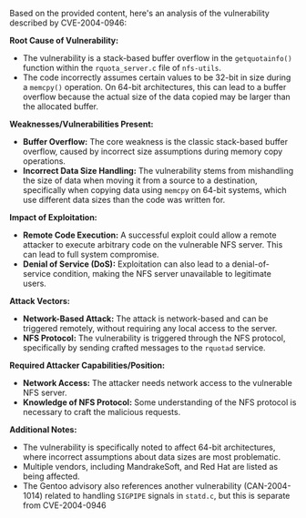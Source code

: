 Based on the provided content, here's an analysis of the vulnerability described by CVE-2004-0946:

**Root Cause of Vulnerability:**
*   The vulnerability is a stack-based buffer overflow in the `getquotainfo()` function within the `rquota_server.c` file of `nfs-utils`.
*   The code incorrectly assumes certain values to be 32-bit in size during a `memcpy()` operation. On 64-bit architectures, this can lead to a buffer overflow because the actual size of the data copied may be larger than the allocated buffer.

**Weaknesses/Vulnerabilities Present:**
*   **Buffer Overflow:** The core weakness is the classic stack-based buffer overflow, caused by incorrect size assumptions during memory copy operations.
*   **Incorrect Data Size Handling:**  The vulnerability stems from mishandling the size of data when moving it from a source to a destination, specifically when copying data using `memcpy` on 64-bit systems, which use different data sizes than the code was written for.

**Impact of Exploitation:**
*   **Remote Code Execution:** A successful exploit could allow a remote attacker to execute arbitrary code on the vulnerable NFS server. This can lead to full system compromise.
*   **Denial of Service (DoS):** Exploitation can also lead to a denial-of-service condition, making the NFS server unavailable to legitimate users.

**Attack Vectors:**
*   **Network-Based Attack:** The attack is network-based and can be triggered remotely, without requiring any local access to the server.
*   **NFS Protocol:** The vulnerability is triggered through the NFS protocol, specifically by sending crafted messages to the `rquotad` service.

**Required Attacker Capabilities/Position:**
*   **Network Access:** The attacker needs network access to the vulnerable NFS server.
*   **Knowledge of NFS Protocol:** Some understanding of the NFS protocol is necessary to craft the malicious requests.

**Additional Notes:**
*   The vulnerability is specifically noted to affect 64-bit architectures, where incorrect assumptions about data sizes are most problematic.
*   Multiple vendors, including MandrakeSoft, and Red Hat are listed as being affected.
*   The Gentoo advisory also references another vulnerability (CAN-2004-1014) related to handling `SIGPIPE` signals in `statd.c`, but this is separate from CVE-2004-0946